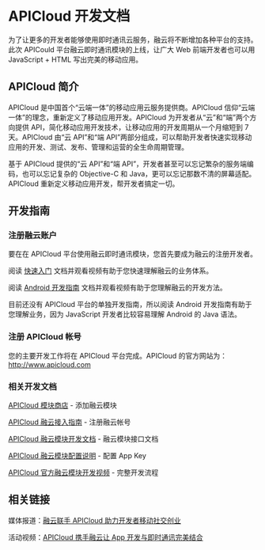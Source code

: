 # APICloud 开发文档

为了让更多的开发者能够使用即时通讯云服务，融云将不断增加各种平台的支持。此次 APICould 平台融云即时通讯模块的上线，让广大 Web 前端开发者也可以用 JavaScript + HTML 写出完美的移动应用。

## APICloud 简介

APICloud 是中国首个“云端一体”的移动应用云服务提供商。APICloud 信仰“云端一体”的理念，重新定义了移动应用开发。APICloud 为开发者从“云”和“端”两个方向提供 API，简化移动应用开发技术，让移动应用的开发周期从一个月缩短到 7 天。APICloud 由“云 API”和“端 API”两部分组成，可以帮助开发者快速实现移动应用的开发、测试、发布、管理和运营的全生命周期管理。

基于 APICloud 提供的“云 API”和“端 API”，开发者甚至可以忘记繁杂的服务端编码，也可以忘记复杂的 Objective-C 和 Java，更可以忘记那数不清的屏幕适配。APICloud 重新定义移动应用开发，帮开发者搞定一切。

## 开发指南

### 注册融云账户

要在在 APICloud 平台使用融云即时通讯模块，您首先要成为融云的注册开发者。

阅读 [快速入门](http://www.rongcloud.cn/docs/index.html) 文档并观看视频有助于您快速理解融云的业务体系。

阅读 [Android 开发指南](http://www.rongcloud.cn/docs/android.html) 文档并观看视频有助于您理解融云的开发方法。

目前还没有 APICloud 平台的单独开发指南，所以阅读 Android 开发指南有助于您理解业务，因为 JavaScript 开发者比较容易理解 Android 的 Java 语法。

### 注册 APICloud 帐号

您的主要开发工作将在 APICloud 平台完成。APICloud 的官方网站为：http://www.apicloud.com

### 相关开发文档

[APICloud 模块商店](http://www.apicloud.com/modulestore) - 添加融云模块

[APICloud 融云接入指南](http://docs.apicloud.com/APICloud/%E5%BC%80%E6%94%BE%E5%B9%B3%E5%8F%B0%E6%8E%A5%E5%85%A5%E6%8C%87%E5%8D%97/rongCloud) - 注册融云帐号

[APICloud 融云模块开发文档](http://docs.apicloud.com/%E7%AB%AFAPI/%E5%BC%80%E6%94%BESDK/rongCloud) - 融云模块接口文档

[APICloud 融云模块配置说明](http://docs.apicloud.com/APICloud/%E6%8A%80%E6%9C%AF%E4%B8%93%E9%A2%98/app-config-manual#21-1) - 配置 App Key

[APICloud 官方融云模块开发视频](http://resource.apicloud.com/video/YY8.mp4) - 完整开发流程

## 相关链接

媒体报道：[融云联手 APICloud 助力开发者移动社交创业](http://weibo.com/p/1001603809027288078447)

活动视频：[APICloud 携手融云让 App 开发与即时通讯完美结合](http://v.cuctv.com/video/player_6otehcS-0UM.html)
